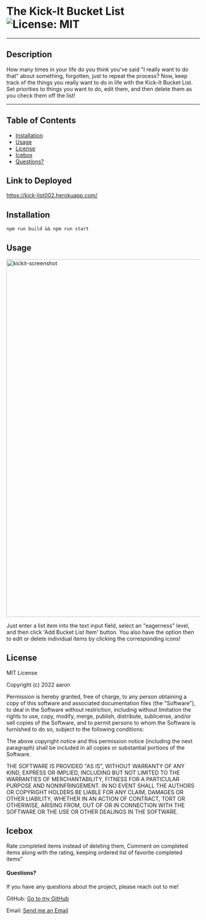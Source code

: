# The Kick-It Bucket List ![License: MIT](https://img.shields.io/badge/license-MIT-orange?style=for-the-badge&logo=appveyor)

---

## Description

How many times in your life do you think you've said "I really want to do that" about something, forgotten, just to repeat the process? Now, keep track of the things you really want to do in life with the Kick-It Bucket List. Set priorities to things you want to do, edit them, and then delete them as you check them off the list!

---

## Table of Contents

- [Installation](#installation)
- [Usage](#usage)
- [License](#license)
- [Icebox](#icebox)
- [Questions?](#questions)

## Link to Deployed

https://kick-list002.herokuapp.com/

## Installation

```
npm run build && npm run start
```

## Usage

<img width="932" alt="kickit-screenshot" src="https://user-images.githubusercontent.com/88466341/150897198-5e407e7b-0377-4486-a3ba-2f753c20711e.png">


Just enter a list item into the text input field, select an "eagerness" level, and then click 'Add Bucket List Item' button. You also have the option then to edit or delete individual items by clicking the corresponding icons!

## License

MIT License

Copyright (c) 2022 aaron

Permission is hereby granted, free of charge, to any person obtaining a copy of this software and associated documentation files (the "Software"), to deal in the Software without restriction, including without limitation the rights to use, copy, modify, merge, publish, distribute, sublicense, and/or sell copies of the Software, and to permit persons to whom the Software is furnished to do so, subject to the following conditions:

The above copyright notice and this permission notice (including the next paragraph) shall be included in all copies or substantial portions of the Software.

THE SOFTWARE IS PROVIDED "AS IS", WITHOUT WARRANTY OF ANY KIND, EXPRESS OR IMPLIED, INCLUDING BUT NOT LIMITED TO THE WARRANTIES OF MERCHANTABILITY, FITNESS FOR A PARTICULAR PURPOSE AND NONINFRINGEMENT. IN NO EVENT SHALL THE AUTHORS OR COPYRIGHT HOLDERS BE LIABLE FOR ANY CLAIM, DAMAGES OR OTHER LIABILITY, WHETHER IN AN ACTION OF CONTRACT, TORT OR OTHERWISE, ARISING FROM, OUT OF OR IN CONNECTION WITH THE SOFTWARE OR THE USE OR OTHER DEALINGS IN THE SOFTWARE.

## Icebox

Rate completed items instead of deleting them, Comment on completed items along with the rating, keeping ordered list of favorite completed items"

#### Questions?

If you have any questions about the project, please reach out to me!

GitHub: [Go to my GitHub](https://github.com/afarr002)

Email: [Send me an Email](afarrell002@gmail.com)
